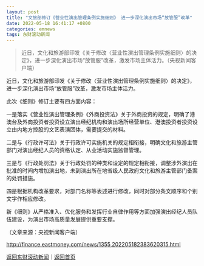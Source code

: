 ```yaml
---
layout: post
title: "文旅部修订《营业性演出管理条例实施细则》 进一步深化演出市场“放管服”改革"
date: 2022-05-18 16:41:17 +0800
categories: emnews
tags: 东财滚动新闻
---
```

> 近日，文化和旅游部印发《关于修改〈营业性演出管理条例实施细则〉的决定》，进一步深化演出市场“放管服”改革，激发市场主体活力。（央视新闻客户端）

<p>近日，文化和旅游部印发《关于修改〈营业性演出管理条例实施细则〉的决定》，进一步深化演出市场“放管服”改革，激发市场主体活力。</p>
 <p>此次《细则》修订主要有四方面内容：</p>
 <p>一是落实《营业性演出管理条例》《外商投资法》关于外商投资的规定，明确了港澳台及外商投资者投资设立演出经纪机构和演出场所经营单位、港澳投资者投资设立由内地方控股的文艺表演团体，需要提交的材料。</p>
 <p>二是与《行政许可法》关于行政许可实施机关的规定相衔接，明确文化和旅游主管部门对演出经纪人员的资格认定、从业活动实施监督管理。</p>
 <p>三是与《行政处罚法》关于行政处罚的种类和设定的规定相衔接，调整涉外演出在批准的时间内增加演出地，未到演出所在地省级人民政府文化和旅游主管部门备案的处罚措施。</p>
 <p>四是根据机构改革要求，对部门名称等表述进行修改，同时对部分条文顺序和个别文字作相应修改。</p>
 <p>新《细则》从严格准入、优化服务和发挥行业自律作用等方面加强演出经纪人员队伍建设，为演出市场高质量发展提供重要支撑。</p><p class="em_media">（文章来源：央视新闻客户端）</p>

<http://finance.eastmoney.com/news/1355,202205182383620315.html>

[返回东财滚动新闻](//finews.withounder.com/emnews/)｜[返回首页](//finews.withounder.com/)